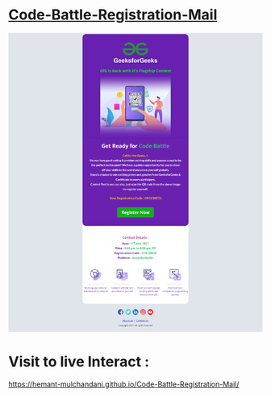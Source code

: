 # [Code-Battle-Registration-Mail](https://hemant-mulchandani.github.io/Code-Battle-Registration-Mail/)

![Mail Capture](Code%20Battle%20Registration%20Mail%20Capture.png)

# Visit to live Interact : 

 https://hemant-mulchandani.github.io/Code-Battle-Registration-Mail/ 

